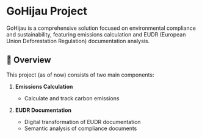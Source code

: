 # GoHijau Project

GoHijau is a comprehensive solution focused on environmental compliance and sustainability, featuring emissions calculation and EUDR (European Union Deforestation Regulation) documentation analysis.

## 🌱 Overview

This project (as of now) consists of two main components:

1. **Emissions Calculation**
   - Calculate and track carbon emissions

2. **EUDR Documentation**
   - Digital transformation of EUDR documentation
   - Semantic analysis of compliance documents
